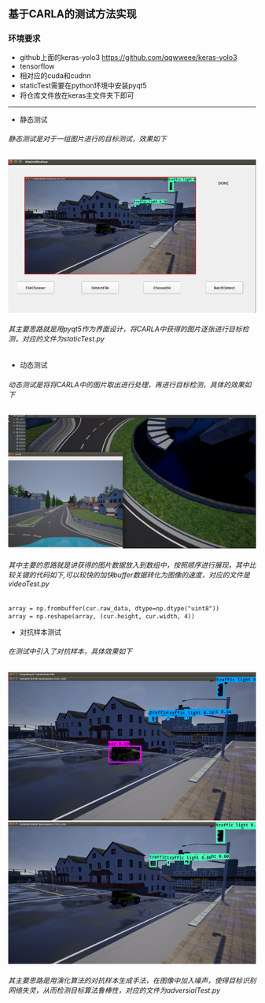 ﻿## 基于CARLA的测试方法实现

### 环境要求
* github上面的keras-yolo3
https://github.com/qqwweee/keras-yolo3
* tensorflow
* 相对应的cuda和cudnn
* staticTest需要在python环境中安装pyqt5
* 将仓库文件放在keras主文件夹下即可
---
* 静态测试
###### 静态测试是对于一组图片进行的目标测试，效果如下
![](https://raw.githubusercontent.com/fangweihao123/Photo-Repo/master/statictest.png)
###### 其主要思路就是用pyqt5作为界面设计，将CARLA中获得的图片逐张进行目标检测，对应的文件为staticTest.py

* 动态测试
###### 动态测试是将将CARLA中的图片取出进行处理，再进行目标检测，具体的效果如下
![](https://raw.githubusercontent.com/fangweihao123/Photo-Repo/master/video.png)
###### 其中主要的思路就是讲获得的图片数据放入到数组中，按照顺序进行展现，其中比较关键的代码如下,可以较快的加快buffer数据转化为图像的速度，对应的文件是videoTest.py
```
array = np.frombuffer(cur.raw_data, dtype=np.dtype("uint8"))
array = np.reshape(array, (cur.height, cur.width, 4))
```

* 对抗样本测试
###### 在测试中引入了对抗样本，具体效果如下
![](https://raw.githubusercontent.com/fangweihao123/Photo-Repo/master/adversialTest1.png)
![](https://raw.githubusercontent.com/fangweihao123/Photo-Repo/master/adversialTest2.png)
###### 其主要思路是用演化算法的对抗样本生成手法，在图像中加入噪声，使得目标识别网络失灵，从而检测目标算法鲁棒性，对应的文件为adversialTest.py